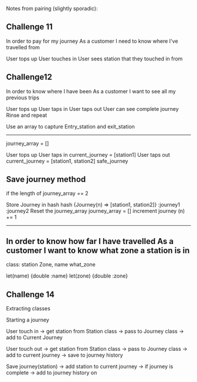 Notes from pairing (slightly sporadic):


Challenge 11
-------------------------
In order to pay for my journey
As a customer
I need to know where I've travelled from

User tops up
User touches in
User sees station that they touched in from


Challenge12
-------------------------

In order to know where I have been
As a customer
I want to see all my previous trips

User tops up
User taps in
User taps out
User can see complete journey
Rinse and repeat


Use an array to capture Entry_station and exit_station

--------------------------------
journey_array = []

User tops up
User taps in
current_journey = [station1]
User taps out
current_journey = [station1, station2]
safe_journey



Save journey method
--------------------------------
if the length of journey_array == 2

 Store Journey in hash
 hash {Journey(n) => [station1, station2]}
       :journey1
       :journey2
 Reset the journey_array
 journey_array = []
 increment journey (n) += 1


--------------------------------
In order to know how far I have travelled
As a customer
I want to know what zone a station is in
-------------------------------
class: station
         Zone, name
         what_zone


let(name) {double :name}
let(zone) {double :zone}

Challenge 14
------------------------------

Extracting classes

Starting a journey

User touch in
  -> get station from Station class
  -> pass to Journey class
      -> add to Current Journey

User touch out
  -> get station from Station class
  -> pass to Journey class
      -> add to current journey
      -> save to journey history

Save journey(station)
  -> add station to current journey
    -> if journey is complete
      -> add to journey history on 

